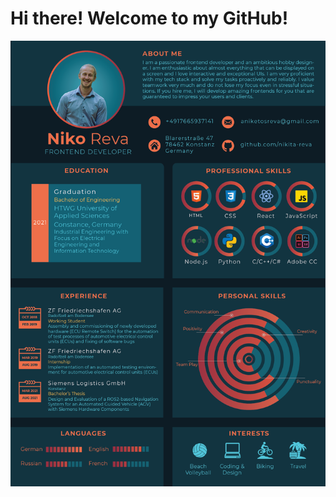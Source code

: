 # Hi there! Welcome to my GitHub!

<div style="width: 100%; display: flex; justify-content: center;"><img src="./images/niko_reva_cv.png" alt="cv" /></div>
